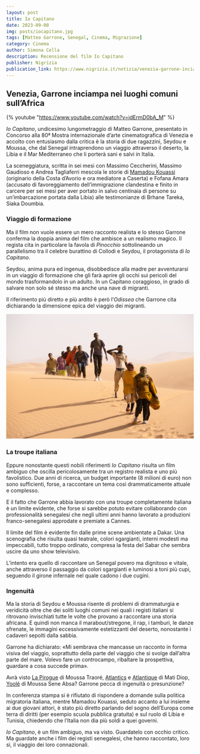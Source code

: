 ```yaml
---
layout: post
title: Io Capitano
date: 2023-09-08
img: posts/iocapitano.jpg
tags: [Matteo Garrone, Senegal, Cinema, Migrazione]
category: Cinema
author: Simona Cella
description: Recensione del film Io Capitano
publisher: Nigrizia
publication_link: https://www.nigrizia.it/notizia/venezia-garrone-inciampa-nei-luoghi-comuni-sullafrica
---
```


## Venezia, Garrone inciampa nei luoghi comuni sull’Africa

{% youtube "https://www.youtube.com/watch?v=idErmD0bA_M" %}

_Io Capitano_, undicesimo lungometraggio di Matteo Garrone, presentato in Concorso alla 80ª Mostra internazionale d’arte cinematografica di Venezia e accolto con entusiasmo dalla critica è la storia di due ragazzini, Seydou e Moussa, che dal Senegal intraprendono un viaggio attraverso il deserto, la Libia e il Mar Mediterraneo che li porterà sani e salvi in Italia.

La sceneggiatura, scritta in sei mesi con Massimo Ceccherini, Massimo Gaudioso e Andrea Tagliaferri mescola le storie di [Mamadou Kouassi](https://www.vanityfair.it/news/storie-news/2021/06/28/mamadou-centro-sociale-movimento-migranti-rifugiati-caserta) (originario della Costa d’Avorio e ora mediatore a Caserta) e Fofana Amara (accusato di favoreggiamento dell’immigrazione clandestina e finito in carcere per sei mesi per aver portato in salvo centinaia di persone su un’imbarcazione portata dalla Libia) alle testimonianze di Brhane Tareka, Siaka Doumbia.

### Viaggio di formazione

Ma il film non vuole essere un mero racconto realista e lo stesso Garrone conferma la doppia anima del film che ambisce a un realismo magico. Il regista cita in particolare la favola di _Pinocchio_ sottolineando un parallelismo tra il celebre burattino di Collodi e Seydou, il protagonista di _Io Capitano_.

Seydou, anima pura ed ingenua, disobbedisce alla madre per avventurarsi in un viaggio di formazione che gli farà aprire gli occhi sui pericoli del mondo trasformandolo in un adulto. In un Capitano coraggioso, in grado di salvare non solo sé stesso ma anche una nave di migranti.

Il riferimento più diretto e più ardito è però l’_Odissea_ che Garrone cita dichiarando la dimensione epica del viaggio dei migranti.

![Traversata del deserto](./assets/img/posts/iocapitano2.jpg)
### La troupe italiana

Eppure nonostante questi nobili riferimenti _Io Capitano_ risulta un film ambiguo che oscilla pericolosamente tra un registro realista e uno più favolistico. Due anni di ricerca, un budget importante (8 milioni di euro) non sono sufficienti, forse, a raccontare un tema così drammaticamente attuale e complesso.

E il fatto che Garrone abbia lavorato con una troupe completamente italiana è un limite evidente, che forse si sarebbe potuto evitare collaborando con professionalità senegalesi che negli ultimi anni hanno lavorato a produzioni franco-senegalesi approdate e premiate a Cannes.

Il limite del film è evidente fin dalle prime scene ambientate a Dakar. Una scenografia che risulta quasi teatrale, colori sgargianti, interni modesti ma impeccabili, tutto troppo ordinato, compresa la festa del Sabar che sembra uscire da uno show televisivo.

L’intento era quello di raccontare un Senegal povero ma dignitoso e vitale, anche attraverso il passaggio da colori sgargianti e luminosi a toni più cupi, seguendo il girone infernale nel quale cadono i due cugini.

### Ingenuità

Ma la storia di Seydou e Moussa risente di problemi di drammaturgia e veridicità oltre che dei soliti luoghi comuni nei quali i registi italiani si ritrovano invischiati tutte le volte che provano a raccontare una storia africana. E quindi non manca il marabout/stregone, il rap, i tamburi, le danze sfrenate, le immagini eccessivamente estetizzanti del deserto, nonostante i cadaveri sepolti dalla sabbia.

Garrone ha dichiarato: «Mi sembrava che mancasse un racconto in forma visiva del viaggio, soprattutto della parte del viaggio che si svolge dall’altra parte del mare. Volevo fare un controcampo, ribaltare la prospettiva, guardare a cosa succede prima».

Avrà visto [La Pirogue](https://www.youtube.com/watch?v=uJYyC6S7QnY) di Moussa Traoré, [Atlantics](https://mubi.com/it/films/atlantiques/trailer) e [Atlantique](https://www.youtube.com/watch?v=Atbk7kYwQ_k) di Mati Diop, [Yoolé](https://www.youtube.com/watch?v=FehKoqNG-zg) di Moussa Sene Absa? Garrone pecca di ingenuità o presunzione?

In conferenza stampa si è rifiutato di rispondere a domande sulla politica migratoria italiana, mentre Mamadou Kouassi, seduto accanto a lui insieme ai due giovani attori, è stato più diretto parlando del sogno dell’Europa come terra di diritti (per esempio scuola pubblica gratuita) e sul ruolo di Libia e Tunisia, chiedendo che l’Italia non dia più soldi a quei governi.

_Io Capitano_, è un film ambiguo, ma va visto. Guardatelo con occhio critico. Ma guardate anche i film dei registi senegalesi, che hanno raccontato, loro sì, il viaggio dei loro connazionali.

